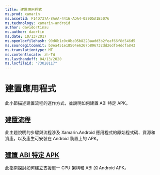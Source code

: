 ```yaml
---
title: 建置應用程式
ms.prod: xamarin
ms.assetid: F14D737A-8AAA-4416-ADA4-029D5A1B5076
ms.technology: xamarin-android
author: davidortinau
ms.author: daortin
ms.date: 10/13/2017
ms.openlocfilehash: 90d0b1c0c0ba05b8228aadd3b2feaf66f8d546d5
ms.sourcegitcommit: b0ea451e18504e6267b896732dd26df64ddfa843
ms.translationtype: MT
ms.contentlocale: zh-TW
ms.lasthandoff: 04/13/2020
ms.locfileid: "73028117"
---
```

# <a name="building-apps"></a>建置應用程式

此小節描述建置流程的運作方式，並說明如何建置 ABI 特定 APK。

## <a name="build-process"></a>[建置流程](~/android/deploy-test/building-apps/build-process.md)

此主題說明的步驟與流程涉及 Xamarin.Android 應用程式的原始程式碼、資源和資產，以及產生可安裝在 Android 裝置上的 APK。

## <a name="building-abi-specific-apks"></a>[建置 ABI 特定 APK](~/android/deploy-test/building-apps/abi-specific-apks.md)

此指南探討如何建立支援單一 CPU 架構和 ABI 的 Android APK。
